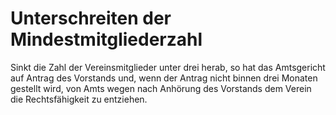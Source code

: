 # Unterschreiten der Mindestmitgliederzahl

Sinkt die Zahl der Vereinsmitglieder unter drei herab, so hat das Amtsgericht auf Antrag des Vorstands und, wenn der Antrag nicht binnen drei Monaten gestellt wird, von Amts wegen nach Anhörung des Vorstands dem Verein die Rechtsfähigkeit zu entziehen.